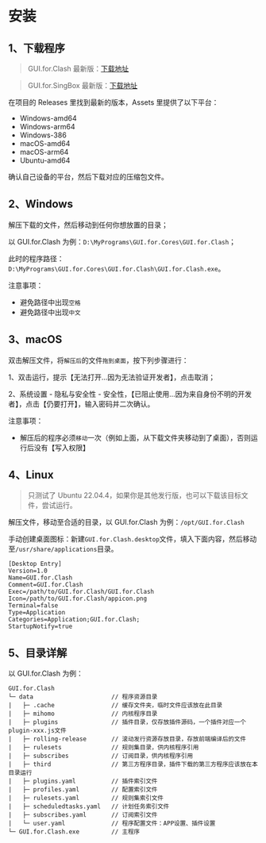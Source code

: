 # 安装

## 1、下载程序

> GUI.for.Clash 最新版：[下载地址](https://github.com/GUI-for-Cores/GUI.for.Clash/releases/latest)

> GUI.for.SingBox 最新版：[下载地址](https://github.com/GUI-for-Cores/GUI.for.SingBox/releases/latest)

在项目的 Releases 里找到最新的版本，Assets 里提供了以下平台：

- Windows-amd64
- Windows-arm64
- Windows-386
- macOS-amd64
- macOS-arm64
- Ubuntu-amd64

确认自己设备的平台，然后下载对应的压缩包文件。

## 2、Windows

解压下载的文件，然后移动到任何你想放置的目录；

以 GUI.for.Clash 为例：`D:\MyPrograms\GUI.for.Cores\GUI.for.Clash`；

此时的程序路径：`D:\MyPrograms\GUI.for.Cores\GUI.for.Clash\GUI.for.Clash.exe`。

注意事项：

- 避免路径中出现`空格`
- 避免路径中出现`中文`

## 3、macOS

双击解压文件，将`解压后`的文件`拖到桌面`，按下列步骤进行：

1、双击运行，提示【无法打开...因为无法验证开发者】，点击取消；

2、系统设置 - 隐私与安全性 - 安全性，【已阻止使用...因为来自身份不明的开发者】，点击【仍要打开】，输入密码并二次确认。

注意事项：

- 解压后的程序必须`移动`一次（例如上面，从下载文件夹移动到了桌面），否则运行后没有【写入权限】

## 4、Linux

> 只测试了 Ubuntu 22.04.4，如果你是其他发行版，也可以下载该目标文件，尝试运行。

解压文件，移动至合适的目录，以 GUI.for.Clash 为例：`/opt/GUI.for.Clash`

手动创建桌面图标：新建`GUI.for.Clash.desktop`文件，填入下面内容，然后移动至`/usr/share/applications`目录。

```
[Desktop Entry]
Version=1.0
Name=GUI.for.Clash
Comment=GUI.for.Clash
Exec=/path/to/GUI.for.Clash/GUI.for.Clash
Icon=/path/to/GUI.for.Clash/appicon.png
Terminal=false
Type=Application
Categories=Application;GUI.for.Clash;
StartupNotify=true

```

## 5、目录详解

以 GUI.for.Clash 为例：

```
GUI.for.Clash
└─ data                      // 程序资源目录
|   ├─ .cache                // 缓存文件夹，临时文件应该放在此目录
|   ├─ mihomo                // 内核程序目录
|   ├─ plugins               // 插件目录，仅存放插件源码，一个插件对应一个plugin-xxx.js文件
|   ├─ rolling-release       // 滚动发行资源存放目录，存放前端编译后的文件
|   ├─ rulesets              // 规则集目录，供内核程序引用
|   ├─ subscribes            // 订阅目录，供内核程序引用
|   ├─ third                 // 第三方程序目录，插件下载的第三方程序应该放在本目录运行
|   ├─ plugins.yaml          // 插件索引文件
|   ├─ profiles.yaml         // 配置索引文件
|   ├─ rulesets.yaml         // 规则集索引文件
|   ├─ scheduledtasks.yaml   // 计划任务索引文件
|   ├─ subscribes.yaml       // 订阅索引文件
|   └─ user.yaml             // 程序配置文件：APP设置、插件设置
└─ GUI.for.Clash.exe         // 主程序
```
